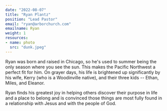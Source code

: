 ```yaml
---
date: "2022-08-07"
title: "Ryan Plantz"
position: "Lead Pastor"
email: "ryan@arborchurch.com"
emailname: Ryan
weight: 1
resources:
- name: photo
  src: "dunk.jpeg"
---
```


Ryan was born and raised in Chicago, so he's used to summer being the only season where you see the sun. This makes the Pacific Northwest a perfect fit for him. On grayer days, his life is brightened up significantly by his wife, Kerry (who is a Woodinville native), and their three kids -- Ethan, Miles, and Eleanor.

Ryan finds his greatest joy in helping others discover their purpose in life and a place to belong and is convinced those things are most fully found in a relationship with Jesus and with the people of God. 
